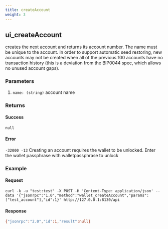 ```yaml
---
title: createAccount
weight: 3
---
```


## ui_createAccount
 creates the next account and returns its account number.  The
 name must be unique to the account.  In order to support automatic seed
 restoring, new accounts may not be created when all of the previous 100
 accounts have no transaction history (this is a deviation from the BIP0044
 spec, which allows no unused account gaps).

### Parameters
1. `name: (string)` account name

### Returns
#### Success
`null`

#### Error 
`-32000 -13` Creating an account requires the wallet to be unlocked. Enter the wallet passphrase with walletpassphrase to unlock

### Example
#### Request
```shell
curl -k -u "test:test" -X POST -H 'Content-Type: application/json' --data '{"jsonrpc":"1.0","method":"wallet_createAccount","params":["test_account"],"id":1}' http://127.0.0.1:8130/api
```

#### Response
```sh
{"jsonrpc":"2.0","id":1,"result":null}
```

